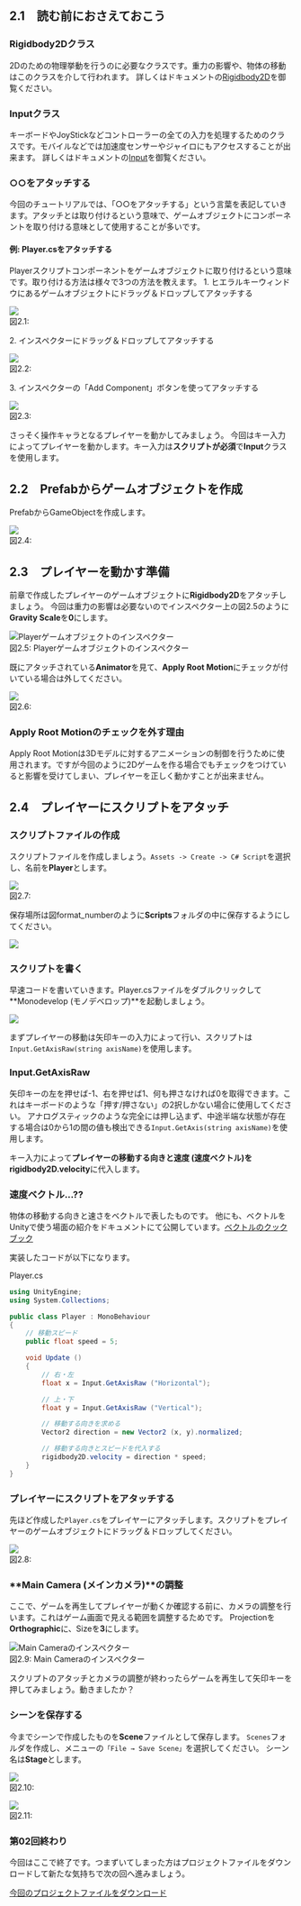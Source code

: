 2.1　読む前におさえておこう
--------------------------------------------------



### Rigidbody2Dクラス

2Dのための物理挙動を行うのに必要なクラスです。重力の影響や、物体の移動はこのクラスを介して行われます。
詳しくはドキュメントの[Rigidbody2D](http://docs.unity3d.com/ja/current/ScriptReference/Rigidbody2D.html)を御覧ください。





### Inputクラス

キーボードやJoyStickなどコントローラーの全ての入力を処理するためのクラスです。モバイルなどでは加速度センサーやジャイロにもアクセスすることが出来ます。
詳しくはドキュメントの[Input](http://docs.unity3d.com/ja/current/ScriptReference/Input.html)を御覧ください。





### ○○をアタッチする

今回のチュートリアルでは、「○○をアタッチする」という言葉を表記していきます。アタッチとは取り付けるという意味で、ゲームオブジェクトにコンポーネントを取り付ける意味として使用することが多いです。
#### 例: Player.csをアタッチする

Playerスクリプトコンポーネントをゲームオブジェクトに取り付けるという意味です。取り付ける方法は様々で3つの方法を教えます。
1.
ヒエラルキーウィンドウにあるゲームオブジェクトにドラッグ＆ドロップしてアタッチする


![](images/game/02/script_attach_hierarchy.png)
<br/>図2.1:



2\. インスペクターにドラッグ＆ドロップしてアタッチする


![](images/game/02/script_attach_inspector.png)
<br/>図2.2:



3\. インスペクターの「Add Component」ボタンを使ってアタッチする


![](images/game/02/script_attach_add_component.png)
<br/>図2.3:





さっそく操作キャラとなるプレイヤーを動かしてみましょう。
今回はキー入力によってプレイヤーを動かします。キー入力は**スクリプトが必須**で**Input**クラスを使用します。

2.2　Prefabからゲームオブジェクトを作成
--------------------------------------------------------------

PrefabからGameObjectを作成します。



![](images/game/02/drag_prefab.png)
<br/>図2.4:



2.3　プレイヤーを動かす準備
--------------------------------------------------

前章で作成したプレイヤーのゲームオブジェクトに**Rigidbody2D**をアタッチしましょう。
今回は重力の影響は必要ないのでインスペクター上の図2.5のように**Gravity
Scale**を**0**にします。



![Playerゲームオブジェクトのインスペクター](images/game/02/rb2_gravity_zero.png)
<br/>図2.5: Playerゲームオブジェクトのインスペクター



既にアタッチされている**Animator**を見て、**Apply Root
Motion**にチェックが付いている場合は外してください。



![](images/game/02/anim_root_motion.png)
<br/>図2.6:





### Apply Root Motionのチェックを外す理由

Apply Root
Motionは3Dモデルに対するアニメーションの制御を行うために使用されます。ですが今回のように2Dゲームを作る場合でもチェックをつけていると影響を受けてしまい、プレイヤーを正しく動かすことが出来ません。



2.4　プレイヤーにスクリプトをアタッチ
------------------------------------------------------------

### スクリプトファイルの作成

スクリプトファイルを作成しましょう。`Assets -> Create -> C# Script`を選択し、名前を**Player**とします。



![](images/game/02/create_script.png)
<br/>図2.7:



保存場所は図format\_numberのように**Scripts**フォルダの中に保存するようにしてください。



![](images/game/02/create_player_cs.png)



### スクリプトを書く

早速コードを書いていきます。Player.csファイルをダブルクリックして**Monodevelop
(モノデベロップ)**を起動しましょう。



![](images/game/02/monodevelop.png)



まずプレイヤーの移動は矢印キーの入力によって行い、スクリプトは`Input.GetAxisRaw(string axisName)`を使用します。



### Input.GetAxisRaw

矢印キーの左を押せば-1、右を押せば1、何も押さなければ0を取得できます。これはキーボードのような「押す/押さない」の2択しかない場合に使用してください。
アナログスティックのような完全には押し込まず、中途半端な状態が存在する場合は0から1の間の値も検出できる`Input.GetAxis(string axisName)`を使用します。



キー入力によって**プレイヤーの移動する向きと速度
(速度ベクトル)**を**rigidbody2D.velocity**に代入します。



### 速度ベクトル...??

物体の移動する向きと速さをベクトルで表したものです。
他にも、ベクトルをUnityで使う場面の紹介をドキュメントにて公開しています。[ベクトルのクックブック](http://docs.unity3d.com/ja/current/Manual/VectorCookbook.html)



実装したコードが以下になります。



Player.cs

```cs
using UnityEngine;
using System.Collections;

public class Player : MonoBehaviour
{
    // 移動スピード
    public float speed = 5;

    void Update ()
    {
        // 右・左
        float x = Input.GetAxisRaw ("Horizontal");

        // 上・下
        float y = Input.GetAxisRaw ("Vertical");

        // 移動する向きを求める
        Vector2 direction = new Vector2 (x, y).normalized;

        // 移動する向きとスピードを代入する
        rigidbody2D.velocity = direction * speed;
    }
}
```



### プレイヤーにスクリプトをアタッチする

先ほど作成した`Player.cs`をプレイヤーにアタッチします。スクリプトをプレイヤーのゲームオブジェクトにドラッグ＆ドロップしてください。



![](images/game/02/script_attach_scene.png)
<br/>図2.8:



### **Main Camera (メインカメラ)**の調整

ここで、ゲームを再生してプレイヤーが動くか確認する前に、カメラの調整を行います。これはゲーム画面で見える範囲を調整するためです。
Projectionを**Orthographic**に、Sizeを**3**にします。



![Main
Cameraのインスペクター](images/game/02/main_camera.png)
<br/>図2.9: Main Cameraのインスペクター



スクリプトのアタッチとカメラの調整が終わったらゲームを再生して矢印キーを押してみましょう。動きましたか？

### シーンを保存する

今までシーンで作成したものを**Scene**ファイルとして保存します。
`Scenes`フォルダを作成し、メニューの`「File → Save Scene」`を選択してください。
シーン名は**Stage**とします。



![](images/game/02/save_scene_menu.png)
<br/>図2.10:





![](images/game/02/saved_scene.png)
<br/>図2.11:



### 第02回終わり

今回はここで終了です。つまずいてしまった方はプロジェクトファイルをダウンロードして新たな気持ちで次の回へ進みましょう。

[今回のプロジェクトファイルをダウンロード](project/game_02_ShootingGame.zip)
